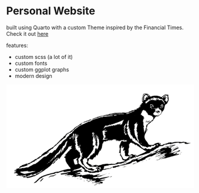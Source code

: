 # Personal Website

built using Quarto with a custom Theme inspired by the Financial Times. Check it out [here](https://martenw.com)

features:

- custom scss (a lot of it)
- custom fonts
- custom ggplot graphs
- modern design


![](images/marder.png)
